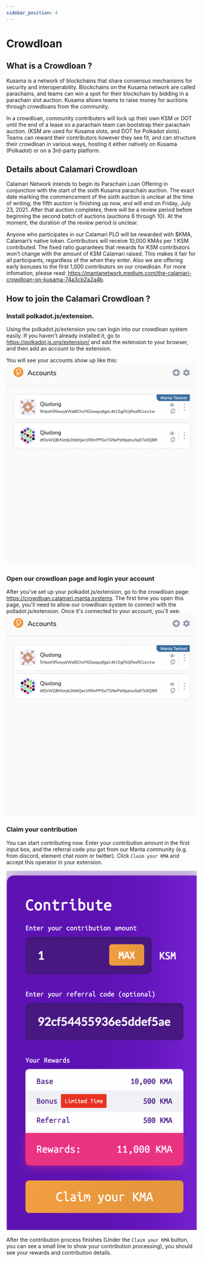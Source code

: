 ```yaml
---
sidebar_position: 4
---
```


# Crowdloan

## What is a Crowdloan ?

Kusama is a network of blockchains that share consensus mechanisms for security and interoperability. Blockchains on the Kusama network are called parachains, and teams can win a spot for their blockchain by bidding in a parachain slot auction. Kusama allows teams to raise money for auctions through crowdloans from the community.


In a crowdloan, community contributers will lock up their own KSM or DOT until the end of a lease so a parachain team can bootstrap their parachain auction. (KSM are used for Kusama slots, and DOT for Polkadot slots). Teams can reward their contributors however they see fit, and can structure their crowdloan in various ways, hosting it either natively on Kusama (Polkadot) or on a 3rd-party platform. 

## Details about Calamari Crowdloan

Calamari Network intends to begin its Parachain Loan Offering in conjunction with the start of the sixth Kusama parachain auction. The exact date marking the commencement of the sixth auction is unclear at the time of writing; the fifth auction is finishing up now, and will end on Friday, July 23, 2021. After that auction completes, there will be a review period before beginning the second batch of auctions (auctions 6 through 10). At the moment, the duration of the review period is unclear.

Anyone who participates in our Calamari PLO will be rewarded with $KMA, Calamari’s native token. Contributors will receive 10,000 KMAs per 1 KSM contributed. The fixed ratio guarantees that rewards for KSM contributors won’t change with the amount of KSM Calamari raised. This makes it fair for all participants, regardless of the when they enter. Also we are offering early bonuses to the first 1,000 contributors on our crowdloan. For more infomation, please read: https://mantanetwork.medium.com/the-calamari-crowdloan-on-kusama-74a3cb2a2a4b.

## How to join the Calamari Crowdloan ?

### **Install polkadot.js/extension.**

Using the polkadot.js/extension you can login into our crowdloan system easily. If you haven't already installed it, go to https://polkadot.js.org/extension/ and add the extension to your browser, and then add an account to the extension.

You will see your accounts show up like this: ![PJS-EX](crowdloan.assets/PJS-EX.png)

### **Open our crowdloan page and login your account**

After you've set up your polkadot.js/extension, go to the crowdloan page: https://crowdloan.calamari.manta.systems. The first time you open this page, you'll need to allow our crowdloan system to connect with the polladot.js/extension. Once it's connected to your account, you'll see:
![PJS-EX](crowdloan.assets/PJS-EX.png)


### **Claim your contribution**

You can start contributing now. Enter your contribution amount in the first input box, and the referral code you got from our Manta community (e.g. from discord, element chat room or twitter). Click `Claim your KMA` and accept this operator in your extension. 

![contribution](crowdloan.assets/contribution.png)

After the contribution process finishes (Under the `Claim your KMA` button, you can see a small line to show your contribution processing), you should see your rewards and contribution details.
